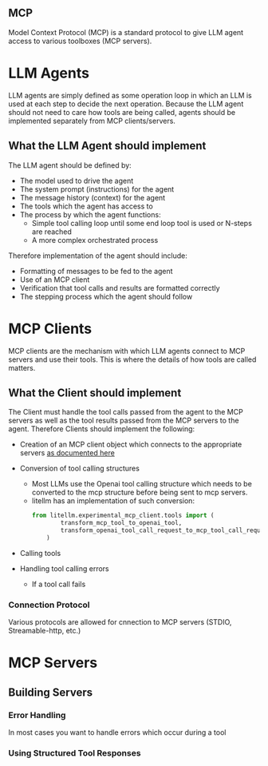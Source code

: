 ## MCP
Model Context Protocol (MCP) is a standard protocol to give LLM agent access to various toolboxes (MCP servers).

# LLM Agents
LLM agents are simply defined as some operation loop in which an LLM is used at each step to decide the next operation.
Because the LLM agent should not need to care how tools are being called, agents should be implemented separately from MCP clients/servers.

## What the LLM Agent should implement
The LLM agent should be defined by:
 - The model used to drive the agent
 - The system prompt (instructions) for the agent
 - The message history (context) for the agent
 - The tools which the agent has access to
 - The process by which the agent functions:
     - Simple tool calling loop until some end loop tool is used or N-steps are reached
     - A more complex orchestrated process

Therefore implementation of the agent should include:
 - Formatting of messages to be fed to the agent
 - Use of an MCP client
 - Verification that tool calls and results are formatted correctly
 - The stepping process which the agent should follow


# MCP Clients
MCP clients are the mechanism with which LLM agents connect to MCP servers and use their tools. This is where the details of how tools are called matters.

## What the Client should implement
The Client must handle the tool calls passed from the agent to the MCP servers as well as the tool results passed from the MCP servers to the agent.
Therefore Clients should implement the following:
 - Creation of an MCP client object which connects to the appropriate servers [as documented here](https://gofastmcp.com/clients/client)
 - Conversion of tool calling structures
     - Most LLMs use the Openai tool calling structure which needs to be converted to the mcp structure before being sent to mcp servers.
     - litellm has an implementation of such conversion: 
        ```python
        from litellm.experimental_mcp_client.tools import (
                transform_mcp_tool_to_openai_tool,
                transform_openai_tool_call_request_to_mcp_tool_call_request,
            )
        ```
 - Calling tools
    
 - Handling tool calling errors
     - If a tool call fails


### Connection Protocol
Various protocols are allowed for cnnection to MCP servers (STDIO, Streamable-http, etc.)


# MCP Servers

## Building Servers
### Error Handling
In most cases you want to handle errors which occur during a tool 

### Using Structured Tool Responses